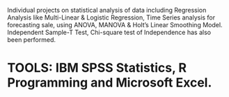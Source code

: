 Individual projects on statistical analysis of data including Regression Analysis like Multi-Linear & Logistic Regression, Time Series analysis for forecasting sale, using ANOVA, MANOVA & Holt’s Linear Smoothing Model. Independent Sample-T Test, Chi-square test of Independence has also been performed.

# TOOLS: IBM SPSS Statistics, R Programming and Microsoft Excel.
